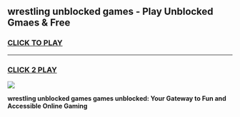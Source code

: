 
## wrestling unblocked games - Play Unblocked Gmaes & Free
<h3>
<a href="https://news.freeplayer.one?title=wrestling_unblocked_games&ref=16F">CLICK TO PLAY</a></h3>
<hr>

<h3>
<a href="https://news.freeplayer.one?title=wrestling_unblocked_games&ref=16F">CLICK 2 PLAY</a>
  
</h3>

<a href="https://news.freeplayer.one?title=wrestling_unblocked_games&ref=16F/"><img src="https://clearcache.store/games.png"></a>


**wrestling unblocked games games unblocked: Your Gateway to Fun and Accessible Online Gaming**
